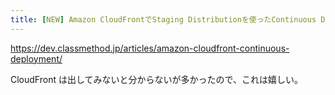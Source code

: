 ```yaml
---
title: [NEW] Amazon CloudFrontでStaging Distributionを使ったContinuous Deployment（継続的デプロイ）がサポートされました！ | DevelopersIO
---
```


https://dev.classmethod.jp/articles/amazon-cloudfront-continuous-deployment/

CloudFront は出してみないと分からないが多かったので、これは嬉しい。

